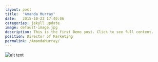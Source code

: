 ```yaml
---
layout: post
title:  "Amanda Murray"
date:   2015-10-23 17:40:06
categories: jekyll update
image: default-image.jpg
description: This is the first Demo post. Click to see full content.
position: Director of Marketing
permalink: /AmandaMurray/
---
```


![alt text](http://127.0.0.1:4000/assets/images/default-image.jpg)